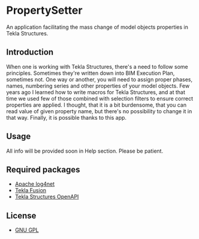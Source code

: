 # PropertySetter
An application facilitating the mass change of model objects properties in Tekla Structures.

## Introduction
When one is working with Tekla Structures, there's a need to follow some principles. Sometimes they're written down into BIM Execution Plan, sometimes not. 
One way or another, you will need to assign proper phases, names, numbering series and other properties of your model objects. 
Few years ago I learned how to write macros for Tekla Structures, and at that time we used few of those combined with selection filters to ensure correct properties are applied. 
I thought, that it is a bit burdensome, that you can read value of given property name, but there's no possibility to change it in that way. Finally, it is possible thanks to this app.

## Usage
All info will be provided soon in Help section. Please be patient.

## Required packages
- [Apache log4net](https://www.nuget.org/packages/log4net/)
- [Tekla Fusion](https://www.nuget.org/packages/TeklaFusion/)
- [Tekla Structures OpenAPI](https://www.nuget.org/packages/TeklaOpenAPI/)

## License
- [GNU GPL](LICENSE)